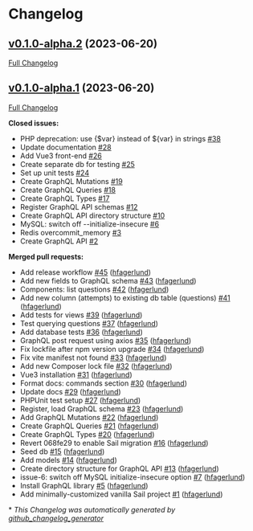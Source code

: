 # Changelog

## [v0.1.0-alpha.2](https://github.com/hfagerlund/quiz_app/tree/v0.1.0-alpha.2) (2023-06-20)

[Full Changelog](https://github.com/hfagerlund/quiz_app/compare/v0.1.0-alpha.1...v0.1.0-alpha.2)

## [v0.1.0-alpha.1](https://github.com/hfagerlund/quiz_app/tree/v0.1.0-alpha.1) (2023-06-20)

[Full Changelog](https://github.com/hfagerlund/quiz_app/compare/f16d98f75a13b92edd389a463f817cf5d3258bb4...v0.1.0-alpha.1)

**Closed issues:**

- PHP deprecation: use {$var} instead of ${var} in strings [\#38](https://github.com/hfagerlund/quiz_app/issues/38)
- Update documentation [\#28](https://github.com/hfagerlund/quiz_app/issues/28)
- Add Vue3 front-end [\#26](https://github.com/hfagerlund/quiz_app/issues/26)
- Create separate db for testing [\#25](https://github.com/hfagerlund/quiz_app/issues/25)
- Set up unit tests [\#24](https://github.com/hfagerlund/quiz_app/issues/24)
- Create GraphQL Mutations [\#19](https://github.com/hfagerlund/quiz_app/issues/19)
- Create GraphQL Queries [\#18](https://github.com/hfagerlund/quiz_app/issues/18)
- Create GraphQL Types [\#17](https://github.com/hfagerlund/quiz_app/issues/17)
- Register GraphQL API schemas [\#12](https://github.com/hfagerlund/quiz_app/issues/12)
- Create GraphQL API directory structure [\#10](https://github.com/hfagerlund/quiz_app/issues/10)
- MySQL: switch off --initialize-insecure [\#6](https://github.com/hfagerlund/quiz_app/issues/6)
- Redis overcommit\_memory [\#3](https://github.com/hfagerlund/quiz_app/issues/3)
- Create GraphQL API [\#2](https://github.com/hfagerlund/quiz_app/issues/2)

**Merged pull requests:**

- Add release workflow [\#45](https://github.com/hfagerlund/quiz_app/pull/45) ([hfagerlund](https://github.com/hfagerlund))
- Add new fields to GraphQL schema  [\#43](https://github.com/hfagerlund/quiz_app/pull/43) ([hfagerlund](https://github.com/hfagerlund))
- Components: list questions [\#42](https://github.com/hfagerlund/quiz_app/pull/42) ([hfagerlund](https://github.com/hfagerlund))
- Add new column \(attempts\) to existing db table \(questions\) [\#41](https://github.com/hfagerlund/quiz_app/pull/41) ([hfagerlund](https://github.com/hfagerlund))
- Add tests for views [\#39](https://github.com/hfagerlund/quiz_app/pull/39) ([hfagerlund](https://github.com/hfagerlund))
- Test querying questions [\#37](https://github.com/hfagerlund/quiz_app/pull/37) ([hfagerlund](https://github.com/hfagerlund))
- Add database tests [\#36](https://github.com/hfagerlund/quiz_app/pull/36) ([hfagerlund](https://github.com/hfagerlund))
- GraphQL post request using axios [\#35](https://github.com/hfagerlund/quiz_app/pull/35) ([hfagerlund](https://github.com/hfagerlund))
- Fix lockfile after npm version upgrade [\#34](https://github.com/hfagerlund/quiz_app/pull/34) ([hfagerlund](https://github.com/hfagerlund))
- Fix vite manifest not found [\#33](https://github.com/hfagerlund/quiz_app/pull/33) ([hfagerlund](https://github.com/hfagerlund))
- Add new Composer lock file [\#32](https://github.com/hfagerlund/quiz_app/pull/32) ([hfagerlund](https://github.com/hfagerlund))
- Vue3 installation [\#31](https://github.com/hfagerlund/quiz_app/pull/31) ([hfagerlund](https://github.com/hfagerlund))
- Format docs: commands section [\#30](https://github.com/hfagerlund/quiz_app/pull/30) ([hfagerlund](https://github.com/hfagerlund))
- Update docs [\#29](https://github.com/hfagerlund/quiz_app/pull/29) ([hfagerlund](https://github.com/hfagerlund))
- PHPUnit test setup [\#27](https://github.com/hfagerlund/quiz_app/pull/27) ([hfagerlund](https://github.com/hfagerlund))
- Register, load GraphQL schema [\#23](https://github.com/hfagerlund/quiz_app/pull/23) ([hfagerlund](https://github.com/hfagerlund))
- Add GraphQL Mutations [\#22](https://github.com/hfagerlund/quiz_app/pull/22) ([hfagerlund](https://github.com/hfagerlund))
- Create GraphQL Queries [\#21](https://github.com/hfagerlund/quiz_app/pull/21) ([hfagerlund](https://github.com/hfagerlund))
- Create GraphQL Types [\#20](https://github.com/hfagerlund/quiz_app/pull/20) ([hfagerlund](https://github.com/hfagerlund))
- Revert 068fe29 to enable Sail migration [\#16](https://github.com/hfagerlund/quiz_app/pull/16) ([hfagerlund](https://github.com/hfagerlund))
- Seed db [\#15](https://github.com/hfagerlund/quiz_app/pull/15) ([hfagerlund](https://github.com/hfagerlund))
- Add models [\#14](https://github.com/hfagerlund/quiz_app/pull/14) ([hfagerlund](https://github.com/hfagerlund))
- Create directory structure for GraphQL API [\#13](https://github.com/hfagerlund/quiz_app/pull/13) ([hfagerlund](https://github.com/hfagerlund))
- issue-6: switch off MySQL initialize-insecure option [\#7](https://github.com/hfagerlund/quiz_app/pull/7) ([hfagerlund](https://github.com/hfagerlund))
- Install GraphQL library [\#5](https://github.com/hfagerlund/quiz_app/pull/5) ([hfagerlund](https://github.com/hfagerlund))
- Add minimally-customized vanilla Sail project [\#1](https://github.com/hfagerlund/quiz_app/pull/1) ([hfagerlund](https://github.com/hfagerlund))



\* *This Changelog was automatically generated by [github_changelog_generator](https://github.com/github-changelog-generator/github-changelog-generator)*
